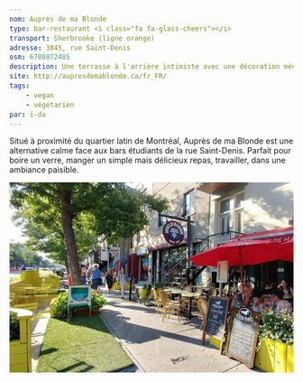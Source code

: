```yaml
---
nom: Auprès de ma Blonde
type: bar-restaurant <i class="fa fa-glass-cheers"></i>
transport: Sherbrooke (ligne orange)
adresse: 3845, rue Saint-Denis
osm: 6708072485
description: Une terrasse à l'arrière intimiste avec une décoration méditerranéenne, des options véganes et végétariennes. Bonne sélection de boissons (alcoolisées ou non), petits prix.
site: http://aupresdemablonde.ca/fr_FR/
tags:
    - vegan
    - végétarien
par: i-da
---
```


Situé à proximité du quartier latin de Montréal, Auprès de ma Blonde est une alternative calme face aux bars étudiants de la rue Saint-Denis. Parfait pour boire un verre, manger un simple mais délicieux repas, travailler, dans une ambiance paisible.

![Aupres de ma blonde](./media/aupres-de-ma-blonde.jpg)


